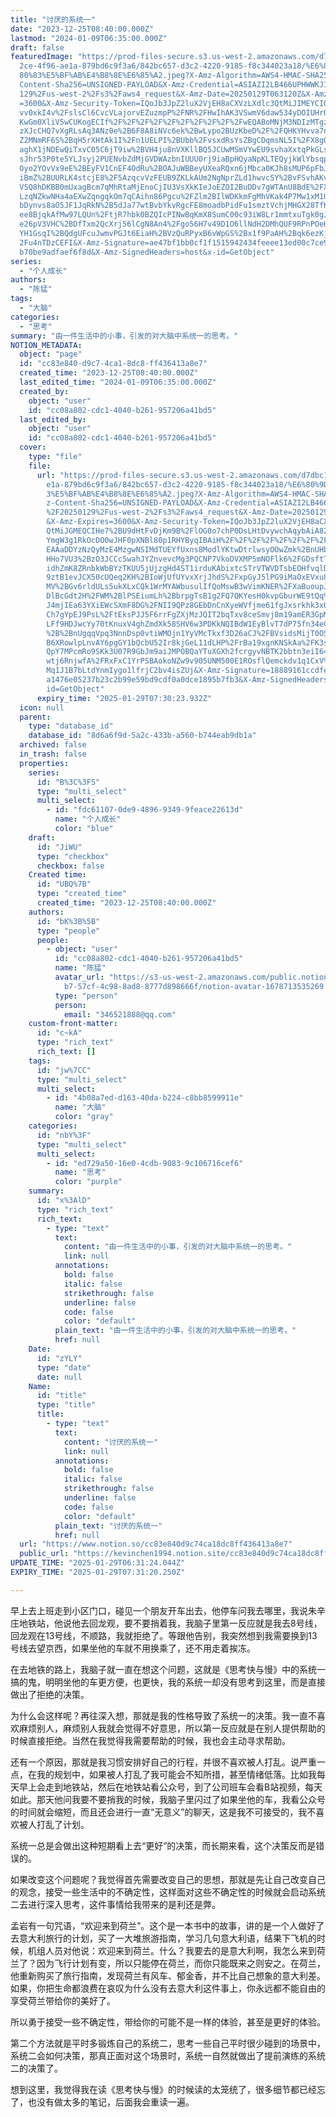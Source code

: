 ```yaml
---
title: "讨厌的系统一"
date: "2023-12-25T08:40:00.000Z"
lastmod: "2024-01-09T06:35:00.000Z"
draft: false
featuredImage: "https://prod-files-secure.s3.us-west-2.amazonaws.com/d7dbc101-8\
  2ce-4f96-ae1a-879bd6c9f3a6/842bc657-d3c2-4220-9185-f8c344023a18/%E6%80%9D%E8%\
  80%83%E5%BF%AB%E4%B8%8E%E6%85%A2.jpeg?X-Amz-Algorithm=AWS4-HMAC-SHA256&X-Amz-\
  Content-Sha256=UNSIGNED-PAYLOAD&X-Amz-Credential=ASIAZI2LB466UPHWWKJI%2F20250\
  129%2Fus-west-2%2Fs3%2Faws4_request&X-Amz-Date=20250129T063120Z&X-Amz-Expires\
  =3600&X-Amz-Security-Token=IQoJb3JpZ2luX2VjEH8aCXVzLXdlc3QtMiJIMEYCIQCFl%2Fyj\
  vv0xkI4v%2FslsCl6CvcVLajorvEZuzmpP%2FNR%2FHwIhAK3VSwmV6daw534yDOIUHrQavdRxFcz\
  KwGm0XliV5wCUKogECIf%2F%2F%2F%2F%2F%2F%2F%2F%2F%2FwEQABoMNjM3NDIzMTgzODA1Igy7\
  zXJcCHQ7vXgRLsAq3ANz0e%2B6F8A8iNVc6ek%2BwLypo2BUzKbeD%2F%2FQHKYHvva7niUc2Obj8\
  Z2MNmRF6S%2BqH5rXHtAk1I%2Fn1UELPI%2BUbb%2FvsxdRsYsZBgCDqmsNL5I%2FX8gOOGYV8D0W\
  aghX1jNDEwQiTxvC05C6jT9iw%2BVH4ju8nVXKllBQ5JCUwMSmVYwEU9svhaXxtqPkGLssHYAVSWR\
  sJhr53P0te5YLJsyj2PUENvbZdMjGVDWAzbnIUUU0rj9iaBpHQyaNpKLTEQyjkWlYbsqp9ul6XcGx\
  Oyo2YOvVx9eE%2BEyFV1CnEF4OdRu%2BOAJuWBBeyUXeaRQxn6jMbca0KJh8sMUP6pFbJATHw7rKL\
  iBmZ%2BUURLK4stcjE8%2F5AzqcvVzFEUB9ZKLkAUm2NgNprZLd1hwvcSY%2BvFSvhAKvk9L4ayk2\
  VSQ8hDKBB0mUxagBcm7qMhRtaMjEnoCjIU3VsXkKIeJoEZOI2BuDDv7gWTAnU8BdE%2FXnoxAX31M\
  LzqNZkwNHa4aEXwZqngqkOm7qCAihn86Pgcu%2FZlm2BIlWDKkmFgMhVKak4P7Mw1xM1UbfewtxZo\
  bDynvs8aO5JF1JqRkN%2B5dJa77wtBvbYkvRgcFE8moadbPidFu1smztVchjMHGX28TfKcdnfTC0k\
  ee8BjqkAfMw97LQUn%2FtjR7hbk0BZQIcPINwBqKmX8SumC00c93iW8Lr1mmtxuTgk0gJPrlceng4\
  e26pV3VHC%2BDfTxm2QcXrj56lCgN8An4%2Fgo56H7v49D1O6llNdH2DMhQUF9RPnPOeH72QhAGY7\
  YH1GsqI%2BQdgUFcuJwmvPGJt6EiaH%2BVzQuRPyxB6vWpGS%2Bx1f9PaAH%2Bqk6ezKjMKIhKB2%\
  2Fu4nTDzCEFI&X-Amz-Signature=ae47bf1bb0cf1f1515942434feeee13ed00c7ce9a01431d3\
  b70be9adfaef6f8d&X-Amz-SignedHeaders=host&x-id=GetObject"
series:
  - "个人成长"
authors:
  - "陈猛"
tags:
  - "大脑"
categories:
  - "思考"
summary: "由一件生活中的小事，引发的对大脑中系统一的思考。"
NOTION_METADATA:
  object: "page"
  id: "cc83e840-d9c7-4ca1-8dc8-ff436413a8e7"
  created_time: "2023-12-25T08:40:00.000Z"
  last_edited_time: "2024-01-09T06:35:00.000Z"
  created_by:
    object: "user"
    id: "cc08a802-cdc1-4040-b261-957206a41bd5"
  last_edited_by:
    object: "user"
    id: "cc08a802-cdc1-4040-b261-957206a41bd5"
  cover:
    type: "file"
    file:
      url: "https://prod-files-secure.s3.us-west-2.amazonaws.com/d7dbc101-82ce-4f96-a\
        e1a-879bd6c9f3a6/842bc657-d3c2-4220-9185-f8c344023a18/%E6%80%9D%E8%80%8\
        3%E5%BF%AB%E4%B8%8E%E6%85%A2.jpeg?X-Amz-Algorithm=AWS4-HMAC-SHA256&X-Am\
        z-Content-Sha256=UNSIGNED-PAYLOAD&X-Amz-Credential=ASIAZI2LB466S75CHU6X\
        %2F20250129%2Fus-west-2%2Fs3%2Faws4_request&X-Amz-Date=20250129T063023Z\
        &X-Amz-Expires=3600&X-Amz-Security-Token=IQoJb3JpZ2luX2VjEH8aCXVzLXdlc3\
        QtMiJGMEQCIHe7%2BU9dHtFvDjKm9B%2FlOG0o7chP0DsLHtDvywchAqybAiA82C8leyoUl\
        YmgW3g1RkOcDO0wJHF0pXNBl80p1RHYByqIBAiH%2F%2F%2F%2F%2F%2F%2F%2F%2F%2F8B\
        EAAaDDYzNzQyMzE4MzgwNSIMdTUEYfUxns8ModlYKtwDtrlwsyOOwZmk%2BnUHbQVCFxky3\
        HHo7VU3%2BzO3JCCc5wahJYZnvevcMg3PQCNP7VkoDVXMP5mNOFlk6%2FGDsftT4TUomuV8\
        idhZmK8ZRnbkWbBYzTKUU5jUjzgHd4ST1irduKAbixtcSTrVTWVDTsbEOHfvqlDWPMIGA6c\
        9ztB1evJCX50cUQeq2KH%2BIoWjUfUYvxXrjJhdS%2FxpGyJ5lPG9iMaOxEVxu87cp2FEak\
        MV%2BGv6rldULs5ukXLxCQk1WrMYAWbusulIfQoMswB3wVimKNER%2FXaBuoupJkDxXxuFG\
        DlBcGdt2H%2FWM%2BlPSEiumLh%2BbrpgTsB1g2FQ7QKYesH0kvpGburWE9tQq%2F6nEwph\
        J4mjIEa63YXiEWcSXmF8DG%2FNII9QPz8GEbDnCnXyeWVfjme61fgJxsrkhk3xQAsiE81x7\
        Ch7gYpEJ9PsL%2FtEksPJJ5F6rrFgZXjMzJQIT2bqTxv8ceSmvj8m19amER3GpMjN8DSnPX\
        LFf9HDJwcYy70tKnuxV4ghZmdXk58SHV6w3PDKkNQIBdW1EyBlvT7dP75fn34eCVQ%2F39R\
        %2B%2BnUgqqVpq3NnnDsp0vtiWMOjn1YyVMcTkxf3D26aCJ%2FBVsidsMijT0OS0qjm8C%2\
        B6XRowlpLnvAY6pgGY1bQcbU52Ir8kjGeL11dLHP%2FrBa19xgnKNSkAa%2FK3sykYvRkPT\
        QpY7MPcmRo9SKk3U07R9GbJm9aiJMPOBQaYTuXGXh2fcrgyvNBTK2bbtn3eiI64k300866I\
        wtj6RnjwfA%2FRxFxC1YrPSBAokoNZw9v905UNM500E1ROsflQemckdv1q1CxV%2BRSu8Dt\
        Mq1J1B7bLtdYnmIygo1lfrjC2bv4isZUj&X-Amz-Signature=18889161ccdfe1d4ee552\
        a1476e05237b23c2b99e59bd9cdf0a0dce1895b7fb3&X-Amz-SignedHeaders=host&x-\
        id=GetObject"
      expiry_time: "2025-01-29T07:30:23.932Z"
  icon: null
  parent:
    type: "database_id"
    database_id: "8d6a6f9d-5a2c-433b-a560-b744eab9db1a"
  archived: false
  in_trash: false
  properties:
    series:
      id: "B%3C%3FS"
      type: "multi_select"
      multi_select:
        - id: "fdc61107-0de9-4896-9349-9feace22613d"
          name: "个人成长"
          color: "blue"
    draft:
      id: "JiWU"
      type: "checkbox"
      checkbox: false
    Created time:
      id: "UBQ%7B"
      type: "created_time"
      created_time: "2023-12-25T08:40:00.000Z"
    authors:
      id: "bK%3B%5B"
      type: "people"
      people:
        - object: "user"
          id: "cc08a802-cdc1-4040-b261-957206a41bd5"
          name: "陈猛"
          avatar_url: "https://s3-us-west-2.amazonaws.com/public.notion-static.com/775523\
            b7-57cf-4c98-8ad8-8777d898666f/notion-avatar-1678713535269.png"
          type: "person"
          person:
            email: "346521888@qq.com"
    custom-front-matter:
      id: "c~kA"
      type: "rich_text"
      rich_text: []
    tags:
      id: "jw%7CC"
      type: "multi_select"
      multi_select:
        - id: "4b08a7ed-d163-40da-b224-c8bb8599911e"
          name: "大脑"
          color: "gray"
    categories:
      id: "nbY%3F"
      type: "multi_select"
      multi_select:
        - id: "ed729a50-16e0-4cdb-9083-9c106716cef6"
          name: "思考"
          color: "purple"
    summary:
      id: "x%3AlD"
      type: "rich_text"
      rich_text:
        - type: "text"
          text:
            content: "由一件生活中的小事，引发的对大脑中系统一的思考。"
            link: null
          annotations:
            bold: false
            italic: false
            strikethrough: false
            underline: false
            code: false
            color: "default"
          plain_text: "由一件生活中的小事，引发的对大脑中系统一的思考。"
          href: null
    Date:
      id: "zYLY"
      type: "date"
      date: null
    Name:
      id: "title"
      type: "title"
      title:
        - type: "text"
          text:
            content: "讨厌的系统一"
            link: null
          annotations:
            bold: false
            italic: false
            strikethrough: false
            underline: false
            code: false
            color: "default"
          plain_text: "讨厌的系统一"
          href: null
  url: "https://www.notion.so/cc83e840d9c74ca18dc8ff436413a8e7"
  public_url: "https://kevinchen1994.notion.site/cc83e840d9c74ca18dc8ff436413a8e7"
UPDATE_TIME: "2025-01-29T06:31:24.044Z"
EXPIRY_TIME: "2025-01-29T07:31:20.250Z"

---
```

<link rel="stylesheet" href="https://cdn.jsdelivr.net/npm/katex@0.16.2/dist/katex.min.css" integrity="sha384-bYdxxUwYipFNohQlHt0bjN/LCpueqWz13HufFEV1SUatKs1cm4L6fFgCi1jT643X" crossorigin="anonymous">


早上去上班走到小区门口，碰见一个朋友开车出去，他停车问我去哪里，我说朱辛庄地铁站，他说他去回龙观，要不要捎着我，我脑子里第一反应就是我去8号线，回龙观在13号线，不顺路，我就拒绝了。等跟他告别，我突然想到我需要换到13号线去望京西，如果坐他的车就不用换乘了，还不用走着挨冻。


在去地铁的路上，我脑子就一直在想这个问题，这就是《思考快与慢》中的系统一搞的鬼，明明坐他的车更方便，也更快，我的系统一却没有思考到这里，而是直接做出了拒绝的决策。


为什么会这样呢？再往深入想，那就是我的性格导致了系统一的决策。我一直不喜欢麻烦别人，麻烦别人我就会觉得不好意思，所以第一反应就是在别人提供帮助的时候直接拒绝。当然在我觉得我需要帮助的时候，我也会主动寻求帮助。


还有一个原因，那就是我习惯安排好自己的行程，并很不喜欢被人打乱。说严重一点，在我的规划中，如果被人打乱了我可能会不知所措，甚至情绪低落。比如我每天早上会走到地铁站，然后在地铁站看公众号，到了公司班车会看B站视频，每天如此。那天他问我要不要捎我的时候，我脑子里闪过了如果坐他的车，我看公众号的时间就会缩短，而且还会进行一直“无意义”的聊天，这是我不可接受的，我不喜欢被人打乱了计划。


系统一总是会做出这种短期看上去“更好”的决策，而长期来看，这个决策反而是错误的。


如果改变这个问题呢？我觉得首先需要改变自己的思想，那就是先让自己改变自己的观念，接受一些生活中的不确定性，这样面对这些不确定性的时候就会启动系统二去进行深入思考，这件事情给我带来的是利还是弊。


孟岩有一句咒语，“欢迎来到荷兰”。这个是一本书中的故事，讲的是一个人做好了去意大利旅行的计划，买了一大堆旅游指南，学习几句意大利语，结果下飞机的时候，机组人员对他说：欢迎来到荷兰。什么？我要去的是意大利啊，我怎么来到荷兰了？因为飞行计划有变，所以只能停在荷兰，而你只能既来之则安之。在荷兰，他重新购买了旅行指南，发现荷兰有风车、郁金香，并不比自己想象的意大利差。如果，你把生命都浪费在哀叹为什么没有去意大利这件事上，你永远都不能自由的享受荷兰带给你的美好了。


所以勇于接受一些不确定性，带给你的可能不是一样的体验，甚至是更好的体验。


第二个方法就是平时多锻炼自己的系统二，思考一些自己平时很少碰到的场景中，系统二会如何决策，那真正面对这个场景时，系统一自然就做出了提前演练的系统二的决策了。


想到这里，我觉得我在读《思考快与慢》的时候读的太笼统了，很多细节都已经忘了，也没有做太多的笔记，后面我会重读一遍。

